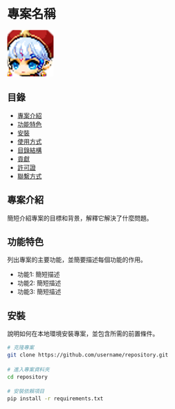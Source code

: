 # 專案名稱

![專案徽標或截圖](/static/001.png)

## 目錄

- [專案介紹](#專案介紹)
- [功能特色](#功能特色)
- [安裝](#安裝)
- [使用方式](#使用方式)
- [目錄結構](#目錄結構)
- [貢獻](#貢獻)
- [許可證](#許可證)
- [聯繫方式](#聯繫方式)

## 專案介紹

簡短介紹專案的目標和背景，解釋它解決了什麼問題。

## 功能特色

列出專案的主要功能，並簡要描述每個功能的作用。

- 功能1: 簡短描述
- 功能2: 簡短描述
- 功能3: 簡短描述

## 安裝

說明如何在本地環境安裝專案，並包含所需的前置條件。

```bash
# 克隆專案
git clone https://github.com/username/repository.git

# 進入專案資料夾
cd repository

# 安裝依賴項目
pip install -r requirements.txt
